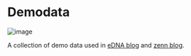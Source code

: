 # Demodata

![image](https://user-images.githubusercontent.com/53568847/229546066-95853eb0-74b2-42bc-bac7-bd373673d7a1.png)

A collection of demo data used in [eDNA blog](https://edna-blog.com/) and [zenn blog](https://zenn.dev/edna_startup).

